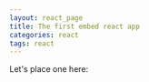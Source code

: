 ```yaml
---
layout: react_page
title: The first embed react app
categories: react
tags: react
---
```




Let's place one here:


<div id="root"></div>
<script>
    ! function (l) {
        function e(e) {
            for (var r, t, n = e[0], o = e[1], u = e[2], i = 0, f = []; i <
                n.length; i++) t = n[i], p[t] && f.push(p[t][0]), p[t] = 0;
            for (r in o) Object.prototype.hasOwnProperty.call(o, r) && (l[
                r] = o[r]);
            for (s && s(e); f.length;) f.shift()();
            return c.push.apply(c, u || []), a()
        }

        function a() {
            for (var e, r = 0; r < c.length; r++) {
                for (var t = c[r], n = !0, o = 1; o < t.length; o++) {
                    var u = t[o];
                    0 !== p[u] && (n = !1)
                }
                n && (c.splice(r--, 1), e = i(i.s = t[0]))
            }
            return e
        }
        var t = {},
            p = {
                1: 0
            },
            c = [];

        function i(e) {
            if (t[e]) return t[e].exports;
            var r = t[e] = {
                i: e,
                l: !1,
                exports: {}
            };
            return l[e].call(r.exports, r, r.exports, i), r.l = !0, r
                .exports
        }
        i.m = l, i.c = t, i.d = function (e, r, t) {
            i.o(e, r) || Object.defineProperty(e, r, {
                enumerable: !0,
                get: t
            })
        }, i.r = function (e) {
            "undefined" != typeof Symbol && Symbol.toStringTag && Object
                .defineProperty(e, Symbol.toStringTag, {
                    value: "Module"
                }), Object.defineProperty(e, "__esModule", {
                    value: !0
                })
        }, i.t = function (r, e) {
            if (1 & e && (r = i(r)), 8 & e) return r;
            if (4 & e && "object" == typeof r && r && r.__esModule)
                return r;
            var t = Object.create(null);
            if (i.r(t), Object.defineProperty(t, "default", {
                    enumerable: !0,
                    value: r
                }), 2 & e && "string" != typeof r)
                for (var n in r) i.d(t, n, function (e) {
                    return r[e]
                }.bind(null, n));
            return t
        }, i.n = function (e) {
            var r = e && e.__esModule ? function () {
                return e.default
            } : function () {
                return e
            };
            return i.d(r, "a", r), r
        }, i.o = function (e, r) {
            return Object.prototype.hasOwnProperty.call(e, r)
        }, i.p = "/my-react-app.git/";
        var r = window.webpackJsonp = window.webpackJsonp || [],
            n = r.push.bind(r);
        r.push = e, r = r.slice();
        for (var o = 0; o < r.length; o++) e(r[o]);
        var s = n;
        a()
    }([])
</script>
<script src="./static/2019-9-27-first-react_app/js/2.6faab1ee.chunk.js"></script>
<script src="./static/2019-9-27-first-react_app/js/main.5700e42a.chunk.js"></script>
